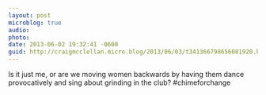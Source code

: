 ```yaml
---
layout: post
microblog: true
audio: 
photo: 
date: 2013-06-02 19:32:41 -0600
guid: http://craigmcclellan.micro.blog/2013/06/03/t341366798656081920.html
---
```

Is it just me, or are we moving women backwards by having them dance provocatively and sing about grinding in the club? #chimeforchange
